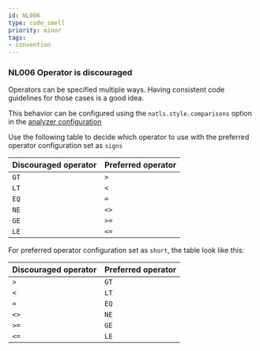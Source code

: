 ```yaml
---
id: NL006
type: code_smell
priority: minor
tags:
- convention 
---
```


### NL006 Operator is discouraged
Operators can be specified multiple ways. Having consistent code guidelines for those cases is a good idea.

This behavior can be configured using the `natls.style.comparisons` option in the [analyzer configuration](/docs/analyzer-config.md)

Use the following table to decide which operator to use with the preferred operator configuration set as `signs`

| Discouraged operator | Preferred operator |
| --- | --- |
| `GT` | `>` |
| `LT` | `<` |
| `EQ` | `=` |
| `NE` | `<>` |
| `GE` | `>=` |
| `LE` | `<=` |

For preferred operator configuration set as ``short``, the table look like this:

| Discouraged operator | Preferred operator |
| --- | --- |
| `>` | `GT` |
| `<` | `LT` |
| `=` | `EQ` |
| `<>` | `NE` |
| `>=` | `GE` |
| `<=` | `LE` |
